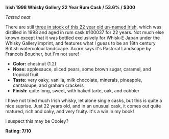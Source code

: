 **Irish 1998 Whisky Gallery 22 Year Rum Cask / 53.6% / $300**

*Tasted neat*

There are still [three in stock of this 22 year old un-named Irish](https://www.acornsquare.jp/SHOP/WE22025-75.html), which was distilled in 1998 and aged in rum cask #100037 for 22 years.  Not much else known except that it was bottled exclusively for Whisk-E Japan under the Whisky Gallery imprint, and features what I guess to be an 18th century British watercolour landscape.  Acorn says it's Pastoral Landscape by Francois Boucher, but I'm not sure!

* **Color:** chestnut (1.2)
* **Nose:** applesauce, sliced pears, some brown sugar, caramel, and tropical fruit
* **Taste:** very oaky, vanilla, milk chocolate, minerals, pineapple, cantaloupe, and graham crackers
* **Finish:** quite long, sweet, with baked tarte, oak, and cobbler

I have not tried much Irish whisky, let alone single casks, but this is quite a nice suprise.  Just 22 years old, and in an unusual cask, it comes out quite matured, rich and oaky, and very fruity.  It's a win in my book!

I suspect this may be Cooley?

**Rating: 7/10**